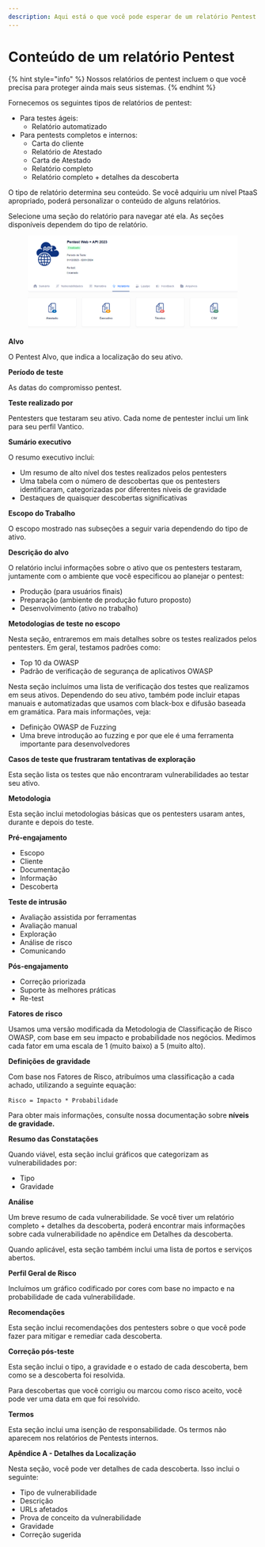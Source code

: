 ```yaml
---
description: Aqui está o que você pode esperar de um relatório Pentest.
---
```


# Conteúdo de um relatório Pentest

{% hint style="info" %}
Nossos relatórios de pentest incluem o que você precisa para proteger ainda mais seus sistemas.
{% endhint %}



Fornecemos os seguintes tipos de relatórios de pentest:

* Para testes ágeis:
  * Relatório automatizado
* Para pentests completos e internos:
  * Carta do cliente
  * Relatório de Atestado
  * Carta de Atestado
  * Relatório completo
  * Relatório completo + detalhes da descoberta

O tipo de relatório determina seu conteúdo. Se você adquiriu um nível PtaaS apropriado, poderá personalizar o conteúdo de alguns relatórios.

Selecione uma seção do relatório para navegar até ela. As seções disponíveis dependem do tipo de relatório.

<figure><img src="../../../../.gitbook/assets/17.png" alt=""><figcaption></figcaption></figure>



**Alvo**

O Pentest Alvo, que indica a localização do seu ativo.



**Período de teste**

As datas do compromisso pentest.



**Teste realizado por**

Pentesters que testaram seu ativo. Cada nome de pentester inclui um link para seu perfil Vantico.



**Sumário executivo**

O resumo executivo inclui:

* Um resumo de alto nível dos testes realizados pelos pentesters
* Uma tabela com o número de descobertas que os pentesters identificaram, categorizadas por diferentes níveis de gravidade
* Destaques de quaisquer descobertas significativas



**Escopo do Trabalho**

O escopo mostrado nas subseções a seguir varia dependendo do tipo de ativo.



**Descrição do alvo**

O relatório inclui informações sobre o ativo que os pentesters testaram, juntamente com o ambiente que você especificou ao planejar o pentest:

* Produção (para usuários finais)
* Preparação (ambiente de produção futuro proposto)
* Desenvolvimento (ativo no trabalho)



**Metodologias de teste no escopo**

Nesta seção, entraremos em mais detalhes sobre os testes realizados pelos pentesters. Em geral, testamos padrões como:

* Top 10 da OWASP
* Padrão de verificação de segurança de aplicativos OWASP

Nesta seção incluímos uma lista de verificação dos testes que realizamos em seus ativos. Dependendo do seu ativo, também pode incluir etapas manuais e automatizadas que usamos com black-box e difusão baseada em gramática. Para mais informações, veja:

* Definição OWASP de Fuzzing
* Uma breve introdução ao fuzzing e por que ele é uma ferramenta importante para desenvolvedores



**Casos de teste que frustraram tentativas de exploração**

Esta seção lista os testes que não encontraram vulnerabilidades ao testar seu ativo.



**Metodologia**

Esta seção inclui metodologias básicas que os pentesters usaram antes, durante e depois do teste.



**Pré-engajamento**

* Escopo
* Cliente
* Documentação
* Informação
* Descoberta



**Teste de intrusão**

* Avaliação assistida por ferramentas
* Avaliação manual
* Exploração
* Análise de risco
* Comunicando



**Pós-engajamento**

* Correção priorizada
* Suporte às melhores práticas
* Re-test



**Fatores de risco**

Usamos uma versão modificada da Metodologia de Classificação de Risco OWASP, com base em seu impacto e probabilidade nos negócios. Medimos cada fator em uma escala de 1 (muito baixo) a 5 (muito alto).



**Definições de gravidade**

Com base nos Fatores de Risco, atribuímos uma classificação a cada achado, utilizando a seguinte equação:

```
Risco = Impacto * Probabilidade
```

Para obter mais informações, consulte nossa documentação sobre **níveis de gravidade.**



**Resumo das Constatações**

Quando viável, esta seção inclui gráficos que categorizam as vulnerabilidades por:

* Tipo
* Gravidade



**Análise**

Um breve resumo de cada vulnerabilidade. Se você tiver um relatório completo + detalhes da descoberta, poderá encontrar mais informações sobre cada vulnerabilidade no apêndice em Detalhes da descoberta.

Quando aplicável, esta seção também inclui uma lista de portos e serviços abertos.



**Perfil Geral de Risco**

Incluímos um gráfico codificado por cores com base no impacto e na probabilidade de cada vulnerabilidade.



**Recomendações**

Esta seção inclui recomendações dos pentesters sobre o que você pode fazer para mitigar e remediar cada descoberta.



**Correção pós-teste**

Esta seção inclui o tipo, a gravidade e o estado de cada descoberta, bem como se a descoberta foi resolvida.

Para descobertas que você corrigiu ou marcou como risco aceito, você pode ver uma data em que foi resolvido.



**Termos**

Esta seção inclui uma isenção de responsabilidade. Os termos não aparecem nos relatórios de Pentests internos.



**Apêndice A - Detalhes da Localização**

Nesta seção, você pode ver detalhes de cada descoberta. Isso inclui o seguinte:

* Tipo de vulnerabilidade
* Descrição
* URLs afetados
* Prova de conceito da vulnerabilidade
* Gravidade
* Correção sugerida

